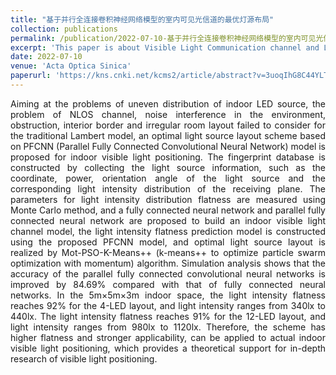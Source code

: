 ```yaml
---
title: "基于并行全连接卷积神经网络模型的室内可见光信道的最优灯源布局"
collection: publications
permalink: /publication/2022-07-10-基于并行全连接卷积神经网络模型的室内可见光信道的最优灯源布局
excerpt: 'This paper is about Visible Light Communication channel and Light algorithm.'
date: 2022-07-10
venue: 'Acta Optica Sinica'
paperurl: 'https://kns.cnki.net/kcms2/article/abstract?v=3uoqIhG8C44YLTlOAiTRKibYlV5Vjs7iJTKGjg9uTdeTsOI_ra5_XcqK_FrGDXbb5XR37LPzmi27gfX90mqYNnEPgKYbwN-9&uniplatform=NZKPT'
---
```

<div style="text-align: justify;">Aiming at the problems of uneven distribution of indoor LED source, the problem of NLOS channel, noise interference in the environment, obstruction, interior border and irregular room layout failed to consider for the traditional Lambert model, an optimal light source layout scheme based on PFCNN (Parallel Fully Connected Convolutional Neural Network) model is proposed for indoor visible light positioning. The fingerprint database is constructed by collecting the light source information, such as the coordinate, power, orientation angle of the light source and the corresponding light intensity distribution of the receiving plane. The parameters for light intensity distribution flatness are measured using Monte Carlo method, and a fully connected neural network and parallel fully connected neural network are proposed to build an indoor visible light channel model, the light intensity flatness prediction model is constructed using the proposed PFCNN model, and optimal light source layout is realized by Mot-PSO-K-Means++ (k-means++ to optimize particle swarm optimization with momentum) algorithm. Simulation analysis shows that the accuracy of the parallel fully connected convolutional neural networks is improved by 84.69% compared with that of fully connected neural networks. In the 5m×5m×3m indoor space, the light intensity flatness reaches 92% for the 4-LED layout, and light intensity ranges from 340lx to 440lx. The light intensity flatness reaches 91% for the 12-LED layout, and light intensity ranges from 980lx to 1120lx. Therefore, the scheme has higher flatness and stronger applicability, can be applied to actual indoor visible light positioning, which provides a theoretical support for in-depth research of visible light positioning.</div>



